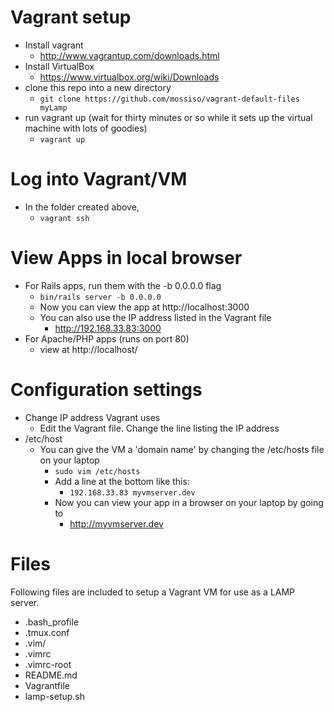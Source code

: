 # Vagrant setup
  - Install vagrant
    - http://www.vagrantup.com/downloads.html
  - Install VirtualBox
    - https://www.virtualbox.org/wiki/Downloads
  - clone this repo into a new directory 
    - `git clone https://github.com/mossiso/vagrant-default-files myLamp`
  - run vagrant up (wait for thirty minutes or so while it sets up the virtual machine with lots of goodies)
    - `vagrant up`

# Log into Vagrant/VM
  - In the folder created above, 
    - `vagrant ssh`

# View Apps in local browser
  - For Rails apps, run them with the -b 0.0.0.0 flag
    - `bin/rails server -b 0.0.0.0`
    - Now you can view the app at http://localhost:3000
    - You can also use the IP address listed in the Vagrant file
      - http://192.168.33.83:3000
  - For Apache/PHP apps (runs on port 80)
    - view at http://localhost/

# Configuration settings
- Change IP address Vagrant uses
  - Edit the Vagrant file. Change the line listing the IP address
- /etc/host
  - You can give the VM a 'domain name' by changing the /etc/hosts file on your laptop
    - `sudo vim /etc/hosts`
    - Add a line at the bottom like this:
      - `192.168.33.83 myvmserver.dev`
    - Now you can view your app in a browser on your laptop by going to
      - http://myvmserver.dev

# Files
Following files are included to setup a Vagrant VM for use as a LAMP server.
  - .bash_profile
  - .tmux.conf
  - .vim/
  - .vimrc
  - .vimrc-root
  - README.md
  - Vagrantfile
  - lamp-setup.sh


